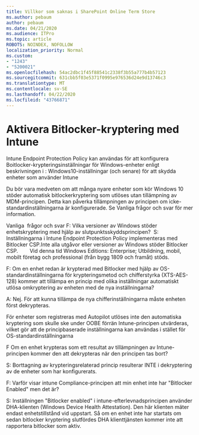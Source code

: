 ```yaml
---
title: Villkor som saknas i SharePoint Online Term Store
ms.author: pebaum
author: pebaum
ms.date: 04/21/2020
ms.audience: ITPro
ms.topic: article
ROBOTS: NOINDEX, NOFOLLOW
localization_priority: Normal
ms.custom:
- "1243"
- "5200021"
ms.openlocfilehash: 54ac2dbc1f45f88541c2338f3b55a777b4b57123
ms.sourcegitcommit: 631cbb5f03e5371f0995e976536d24e9d13746c3
ms.translationtype: MT
ms.contentlocale: sv-SE
ms.lasthandoff: 04/22/2020
ms.locfileid: "43766871"
---
```

# <a name="enabling-bitlocker-encryption-with-intune"></a>Aktivera Bitlocker-kryptering med Intune

Intune Endpoint Protection Policy kan användas för att konfigurera Boitlocker-krypteringsinställningar för Windows-enheter enligt beskrivningen i : Windows10-inställningar (och senare) för att skydda enheter som använder Intune

Du bör vara medveten om att många nyare enheter som kör Windows 10 stöder automatisk bitlockerkryptering som utlöses utan tillämpning av MDM-principen. Detta kan påverka tillämpningen av principen om icke-standardinställningarna är konfigurerade. Se Vanliga frågor och svar för mer information.


Vanliga  frågor och svar F: Vilka versioner av Windows stöder enhetskryptering med hjälp av slutpunktsskyddsprincipen?
 S: Inställningarna i Intune Endpoint Protection Policy implementeras med Bitlocker CSP.Inte alla utgåvor eller versioner av Windows stöder Bitlocker CSP. 
      Vid denna tid Windows Editions: Enterprise; Utbildning, mobil, mobilt företag och professional (från bygg 1809 och framåt) stöds.




F: Om en enhet redan är krypterad med Bitlocker med hjälp av OS-standardinställningarna för krypteringsmetod och chifferstyrka (XTS-AES-128) kommer att tillämpa en princip med olika inställningar automatiskt utlösa omkryptering av enheten med de nya inställningarna?

A: Nej. För att kunna tillämpa de nya chifferinställningarna måste enheten först dekrypteras.

För enheter som registreras med Autopilot utlöses inte den automatiska kryptering som skulle ske under OOBE förrän Intune-principen utvärderas, vilket gör att de principbaserade inställningarna kan användas i stället för OS-standardinställningarna




F Om en enhet krypteras som ett resultat av tillämpningen av Intune-principen kommer den att dekrypteras när den principen tas bort?

S: Borttagning av krypteringsrelaterad princip resulterar INTE i dekryptering av de enheter som har konfigurerats.




F: Varför visar intune Compliance-principen att min enhet inte har "Bitlocker Enabled" men det är?

S: Inställningen "Bitlocker enabled" i intune-efterlevnadsprincipen använder DHA-klienten (Windows Device Health Attestation). Den här klienten mäter endast enhetstillstånd vid uppstart. Så om en enhet inte har startats om sedan bitlocker kryptering slutfördes DHA klienttjänsten kommer inte att rapportera bitlocker som aktiv.